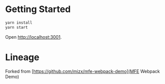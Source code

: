 # Getting Started

```sh
yarn install
yarn start
```

Open [http://localhost:3001](http://localhost:3001).

# Lineage

Forked from [https://github.com/mizx/mfe-webpack-demo](MFE Webpack Demo)